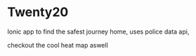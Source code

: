 # Twenty20


Ionic app to find the safest journey home, uses police data api,

checkout the cool heat map aswell 
